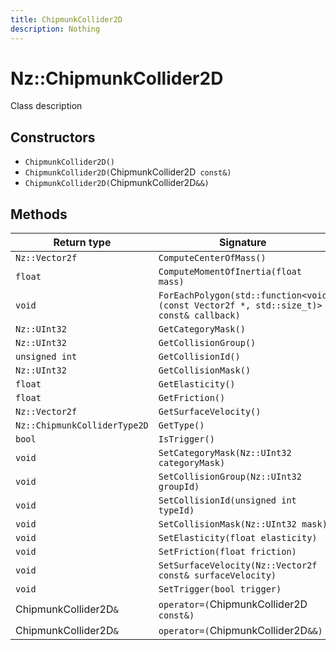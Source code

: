 ```yaml
---
title: ChipmunkCollider2D
description: Nothing
---
```


# Nz::ChipmunkCollider2D

Class description

## Constructors

- `ChipmunkCollider2D()`
- `ChipmunkCollider2D(`ChipmunkCollider2D` const&)`
- `ChipmunkCollider2D(`ChipmunkCollider2D`&&)`

## Methods

| Return type | Signature |
| ----------- | --------- |
| `Nz::Vector2f` | `ComputeCenterOfMass()` |
| `float` | `ComputeMomentOfInertia(float mass)` |
| `void` | `ForEachPolygon(std::function<void (const Vector2f *, std::size_t)> const& callback)` |
| `Nz::UInt32` | `GetCategoryMask()` |
| `Nz::UInt32` | `GetCollisionGroup()` |
| `unsigned int` | `GetCollisionId()` |
| `Nz::UInt32` | `GetCollisionMask()` |
| `float` | `GetElasticity()` |
| `float` | `GetFriction()` |
| `Nz::Vector2f` | `GetSurfaceVelocity()` |
| `Nz::ChipmunkColliderType2D` | `GetType()` |
| `bool` | `IsTrigger()` |
| `void` | `SetCategoryMask(Nz::UInt32 categoryMask)` |
| `void` | `SetCollisionGroup(Nz::UInt32 groupId)` |
| `void` | `SetCollisionId(unsigned int typeId)` |
| `void` | `SetCollisionMask(Nz::UInt32 mask)` |
| `void` | `SetElasticity(float elasticity)` |
| `void` | `SetFriction(float friction)` |
| `void` | `SetSurfaceVelocity(Nz::Vector2f const& surfaceVelocity)` |
| `void` | `SetTrigger(bool trigger)` |
| ChipmunkCollider2D`&` | `operator=(`ChipmunkCollider2D` const&)` |
| ChipmunkCollider2D`&` | `operator=(`ChipmunkCollider2D`&&)` |
